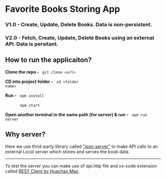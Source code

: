 <h1>Favorite Books Storing App</h1>

<h3><b>V1.0 -</b> Create, Update, Delete Books. Data is non-persistent.</h3>

<h3><b>V2.0 -</b> Fetch, Create, Update, Delete Books using an external API. Data is persitant.</h3>


<h2>How to run the applicaiton?</h2>

<strong>Clone the repo - </strong> <code> git clone &lt;url&gt; </code>

<strong>CD into project folder - </strong> <code> cd &lt;folder name&gt; </code>

<strong>Run - </strong> <code> npm install</code>

<strong> &nbsp; &nbsp; &nbsp; &nbsp; &nbsp; &nbsp;</strong> <code> npm start</code>

<strong>Open another terminal in the same path (for server) & run - </strong> <code> npm run server </code>

<h2>Why server?</h2>

<p>Here we use thrid-party library called <a href="https://www.npmjs.com/package/json-server">"json-server"</a> to make API calls to an external Local server which stores and serves the book data.</p>

<hr>
<p>To test the server you can make use of <em>api.http</em> file and vs-code extension called <u>REST Client by Huachao Mao</u>.</p>

